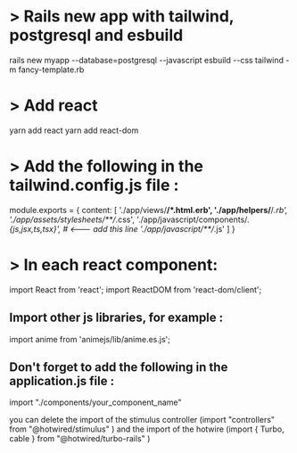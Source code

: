 # > Rails new app with tailwind, postgresql and esbuild
rails new myapp --database=postgresql --javascript esbuild --css tailwind -m fancy-template.rb

# > Add react
yarn add react
yarn add react-dom

# > Add the following in the tailwind.config.js file :

module.exports = {
  content: [
    './app/views/**/*.html.erb',
    './app/helpers/**/*.rb',
    './app/assets/stylesheets/**/*.css',
    './app/javascript/components/*.{js,jsx,ts,tsx}',  # <--- add this line
    './app/javascript/**/*.js'
  ]
}


# > In each react component:

import React from 'react';
import ReactDOM from 'react-dom/client';
## Import other js libraries, for example :
import anime from 'animejs/lib/anime.es.js';



## Don't forget to add the following in the application.js file :
import "./components/your_component_name"

you can delete the import of the stimulus controller  (import "controllers" from "@hotwired/stimulus" )
and the import of the hotwire (import { Turbo, cable } from "@hotwired/turbo-rails" )
